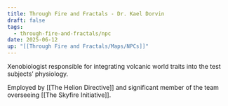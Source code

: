 ```yaml
---
title: Through Fire and Fractals - Dr. Kael Dorvin
draft: false
tags:
  - through-fire-and-fractals/npc
date: 2025-06-12
up: "[[Through Fire and Fractals/Maps/NPCs]]"
---
```


Xenobiologist responsible for integrating volcanic world traits into the test subjects’ physiology.

Employed by [[The Helion Directive]] and significant member of the team overseeing [[The Skyfire Initiative]].